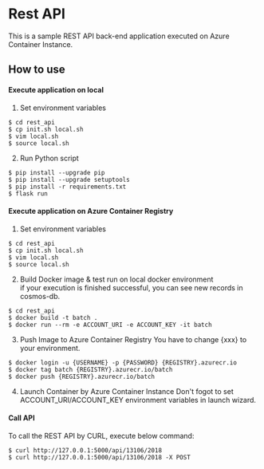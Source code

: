 # Rest API
This is a sample REST API back-end application executed on Azure Container Instance.  
  
## How to use
#### Execute application on local
1. Set environment variables  
```bash:
$ cd rest_api
$ cp init.sh local.sh
$ vim local.sh
$ source local.sh
```
  
2. Run Python script  
```bash:
$ pip install --upgrade pip
$ pip install --upgrade setuptools
$ pip install -r requirements.txt
$ flask run
```
  
#### Execute application on Azure Container Registry
1. Set environment variables  
```bash:
$ cd rest_api
$ cp init.sh local.sh
$ vim local.sh
$ source local.sh
```
  
2. Build Docker image & test run on local docker environment  
if your execution is finished successful, you can see new records in cosmos-db.
```
$ cd rest_api
$ docker build -t batch .
$ docker run --rm -e ACCOUNT_URI -e ACCOUNT_KEY -it batch
```

3. Push Image to Azure Container Registry
You have to change {xxx} to your environment.
```
$ docker login -u {USERNAME} -p {PASSWORD} {REGISTRY}.azurecr.io
$ docker tag batch {REGISTRY}.azurecr.io/batch
$ docker push {REGISTRY}.azurecr.io/batch
```

4. Launch Container by Azure Container Instance
Don't fogot to set ACCOUNT_URI/ACCOUNT_KEY environment variables in launch wizard.
  
#### Call API
To call the REST API by CURL, execute below command:
```
$ curl http://127.0.0.1:5000/api/13106/2018
$ curl http://127.0.0.1:5000/api/13106/2018 -X POST
```
